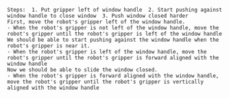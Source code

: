 
    Steps:  1. Put gripper left of window handle  2. Start pushing against window handle to close window  3. Push window closed harder 
    First, move the robot's gripper left of the window handle.
    - When the robot's gripper is not left of the window handle, move the robot's gripper until the robot's gripper is left of the window handle
    We should be able to start pushing against the window handle when the robot's gripper is near it.
    - When the robot's gripper is left of the window handle, move the robot's gripper until the robot's gripper is forward aligned with the window handle
    Now we should be able to slide the window closed.
    - When the robot's gripper is forward aligned with the window handle, move the robot's gripper until the robot's gripper is vertically aligned with the window handle